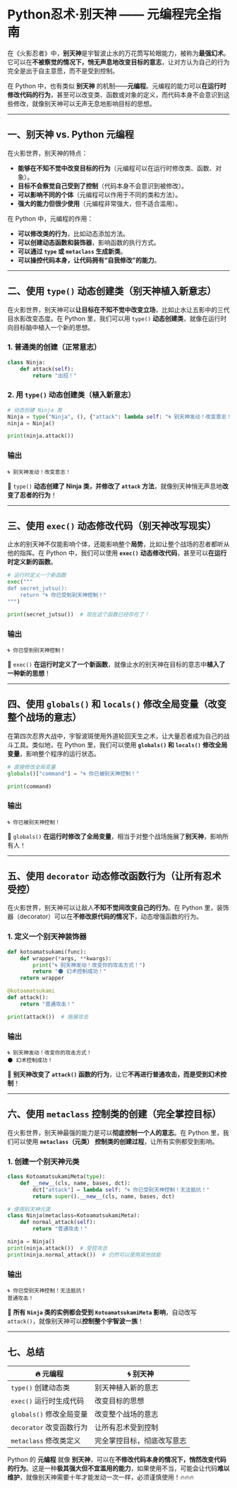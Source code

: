# Python忍术·别天神 —— 元编程完全指南

在《火影忍者》中，**别天神**是宇智波止水的万花筒写轮眼能力，被称为**最强幻术**。它可以在**不被察觉的情况下，悄无声息地改变目标的意志**，让对方认为自己的行为完全是出于自主意愿，而不是受到控制。

在 Python 中，也有类似 **别天神** 的机制——**元编程**。元编程的能力可以**在运行时修改代码的行为**，甚至可以改变类、函数或对象的定义，而代码本身不会意识到这些修改，就像别天神可以无声无息地影响目标的思想。

---

## **一、别天神 vs. Python 元编程**

在火影世界，别天神的特点：

- **能够在不知不觉中改变目标的行为**（元编程可以在运行时修改类、函数、对象）。
- **目标不会察觉自己受到了控制**（代码本身不会意识到被修改）。
- **可以影响不同的个体**（元编程可以作用于不同的类和方法）。
- **强大的能力但很少使用**（元编程非常强大，但不适合滥用）。

在 Python 中，元编程的作用：

- **可以修改类的行为**，比如动态添加方法。
- **可以创建动态函数和装饰器**，影响函数的执行方式。
- **可以通过 `type` 或 `metaclass` 生成新类**。
- **可以操控代码本身，让代码拥有“自我修改”的能力**。

---

## **二、使用 `type()` 动态创建类（别天神植入新意志）**

在火影世界，别天神可以**让目标在不知不觉中改变立场**，比如止水让五影中的三代目水影改变态度。在 Python 里，我们可以用 `type()` **动态创建类**，就像在运行时向目标脑中植入一个新的思想。

### **1. 普通类的创建（正常意志）**

```python
class Ninja:
    def attack(self):
        return "出招！"
```

### **2. 用 `type()` 动态创建类（植入新意志）**

```python
# 动态创建 Ninja 类
Ninja = type("Ninja", (), {"attack": lambda self: "🌀 别天神发动！改变意志！"})
ninja = Ninja()

print(ninja.attack())
```

### **输出**

```
🌀 别天神发动！改变意志！
```

🔹 `type()` **动态创建了 Ninja 类，并修改了 `attack` 方法**，就像别天神悄无声息地**改变了忍者的行为**！

---

## **三、使用 `exec()` 动态修改代码（别天神改写现实）**

止水的别天神不仅能影响个体，还能影响整个**局势**，比如让整个战场的忍者都听从他的指挥。在 Python 中，我们可以使用 **`exec()`** **动态修改代码**，甚至可以**在运行时定义新的函数**。

```python
# 运行时定义一个新函数
exec("""
def secret_jutsu():
    return "🌀 你已受到别天神控制！"
""")

print(secret_jutsu())  # 现在这个函数已经存在了！
```

### **输出**

```
🌀 你已受到别天神控制！
```

🔹 `exec()` **在运行时定义了一个新函数**，就像止水的别天神在目标的意志中**植入了一种新的思想**！

---

## **四、使用 `globals()` 和 `locals()` 修改全局变量（改变整个战场的意志）**

在第四次忍界大战中，宇智波斑使用外道轮回天生之术，让大量忍者成为自己的战斗工具。类似地，在 Python 里，我们可以使用 **`globals()` 和 `locals()`** **修改全局变量**，影响整个程序的运行状态。

```python
# 直接修改全局变量
globals()["command"] = "🌀 你已被别天神控制！"

print(command)
```

### **输出**

```
🌀 你已被别天神控制！
```

🔹 `globals()` **在运行时修改了全局变量**，相当于对整个战场施展了**别天神**，影响所有人！

---

## **五、使用 `decorator` 动态修改函数行为（让所有忍术受控）**

在火影世界，别天神可以让敌人**不知不觉间改变自己的行为**。在 Python 里，装饰器（decorator）可以在**不修改原代码的情况下**，动态增强函数的行为。

### **1. 定义一个别天神装饰器**

```python
def kotoamatsukami(func):
    def wrapper(*args, **kwargs):
        print("🌀 别天神发动！改变你的攻击方式！")
        return "🌑 幻术控制成功！"
    return wrapper

@kotoamatsukami
def attack():
    return "普通攻击！"

print(attack())  # 施展攻击
```

### **输出**

```
🌀 别天神发动！改变你的攻击方式！
🌑 幻术控制成功！
```

🔹 **别天神改变了 `attack()` 函数的行为**，让它**不再进行普通攻击，而是受到幻术控制**！

---

## **六、使用 `metaclass` 控制类的创建（完全掌控目标）**

在火影世界，别天神最强的能力是可以**彻底控制一个人的意志**。在 Python 里，我们可以使用 **`metaclass`（元类）** **控制类的创建过程**，让所有实例都受到影响。

### **1. 创建一个别天神元类**

```python
class KotoamatsukamiMeta(type):
    def __new__(cls, name, bases, dct):
        dct["attack"] = lambda self: "🌀 你已受别天神控制！无法抵抗！"
        return super().__new__(cls, name, bases, dct)

# 使用别天神元类
class Ninja(metaclass=KotoamatsukamiMeta):
    def normal_attack(self):
        return "普通攻击！"

ninja = Ninja()
print(ninja.attack())  # 受控攻击
print(ninja.normal_attack())  # 仍然可以使用其他技能
```

### **输出**

```
🌀 你已受别天神控制！无法抵抗！
普通攻击！
```

🔹 **所有 `Ninja` 类的实例都会受到 `KotoamatsukamiMeta` 影响**，自动改写 `attack()`，就像别天神可以**控制整个宇智波一族**！

---

## **七、总结**

| 🔥 元编程                  | 🌀 别天神                  |
| -------------------------- | -------------------------- |
| `type()` 创建动态类      | 别天神植入新的意志         |
| `exec()` 运行时生成代码  | 改变目标的思想             |
| `globals()` 修改全局变量 | 改变整个战场的意志         |
| `decorator` 改变函数行为 | 让所有忍术受到控制         |
| `metaclass` 修改类定义   | 完全掌控目标，彻底改写意志 |

Python 的 **元编程** 就像 **别天神**，可以在**不修改代码本身的情况下，悄然改变代码的行为**。这是一种**极其强大但不宜滥用的能力**，如果使用不当，可能会让代码**难以维护**，就像别天神需要十年才能发动一次一样，必须谨慎使用！🔥🔥🔥
